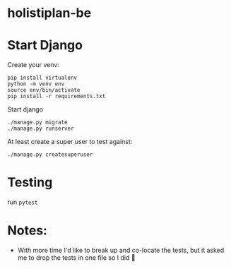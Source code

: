 # holistiplan-be

# Start Django
Create your venv:
```
pip install virtualenv
python -m venv env
source env/bin/activate
pip install -r requirements.txt
```

Start django
```
./manage.py migrate
./manage.py runserver
```

At least create a super user to test against:

```
./manage.py createsuperuser
```



# Testing
run `pytest`

# Notes:

- With more time I'd like to break up and co-locate the tests, but it asked me to drop the tests in one file so I did 🙏